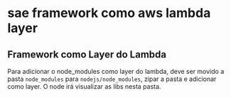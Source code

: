 # sae framework como aws lambda layer

## Framework como Layer do Lambda
Para adicionar o node_modules como layer do lambda, deve ser movido a pasta `node_modules` para `nodejs/node_modules`, zipar a pasta e adicionar como layer.
O node irá visualizar as libs nesta pasta.
